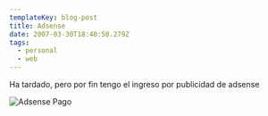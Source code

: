 ```yaml
---
templateKey: blog-post
title: Adsense
date: 2007-03-30T18:40:58.279Z
tags:
  - personal
  - web
---
```

Ha tardado, pero por fin tengo el ingreso por publicidad de adsense

![Adsense Pago](https://i0.wp.com/www.javiermaties.com/sipuedo/wp-content/uploads/2007/03/adsense.jpg)
